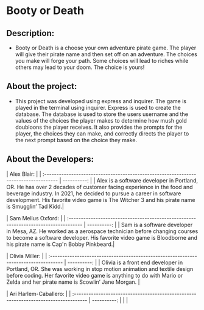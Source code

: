 # Booty or Death

## Description:
- Booty or Death is a choose your own adventure pirate game. The player will give their pirate name and then set off on an adventure. The choices you make will forge your path. Some choices will lead to riches while others may lead to your doom. The choice is yours!

## About the project:

- This project was developed using express and inquirer. The game is played in the terminal using inquirer. Express is used to create the database. The database is used to store the users username and the values of the choices the player makes to determine how mush gold doubloons the player receives. It also provides the prompts for the player, the choices they can make, and correctly directs the player to the next prompt based on the choice they make.

## About the Developers:

| Alex Blair: |
| :----------------------------------------------------------------------------------- | ----------: |
| Alex is a software developer in Portland, OR. He has over 2 decades of customer facing experience in the food and beverage industry. In 2021, he decided to pursue a career in software development. His favorite video game is The Witcher 3 and his pirate name is Smugglin’ Tad Kidd.|

| Sam Melius Oxford: |
| :----------------------------------------------------------------------------------- | ----------: |
| Sam is a software developer in Mesa, AZ. He worked as a aerospace technician before changing courses to become a software developer. His favorite video game is Bloodborne and his pirate name is Cap'n Bobby Pinkbeard.|

| Olivia Miller: |
| :----------------------------------------------------------------------------------- | ----------: |
| Olivia is a front end developer in Portland, OR. She was working in stop motion animation and textile design before coding. Her favorite video game is anything to do with Mario or Zelda and her pirate name is
Scowlin’ Jane Morgan. |

| Ari Harlem-Caballero: |
| :----------------------------------------------------------------------------------- | ----------: |
| |
